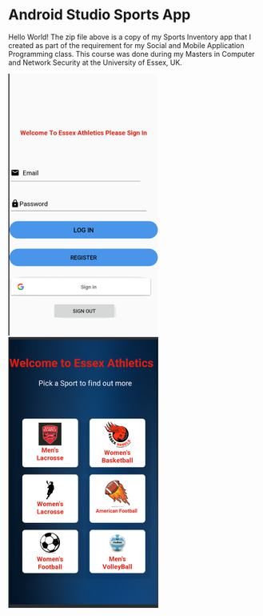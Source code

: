 # Android Studio Sports App
Hello World! 
The zip file above is a copy of my Sports Inventory app
that I created as part of the requirement for my Social and Mobile Application Programming class. 
This course was done during my Masters in Computer and Network Security at the University of Essex, UK.  


![alt text](https://github.com/ormond5/Android-Studio-Sports-App/blob/master/Main/Layouts/Design/LogIn.PNG) 
![alt text](https://github.com/ormond5/Android-Studio-Sports-App/blob/master/Main/Layouts/Design/activity_main.PNG) 


